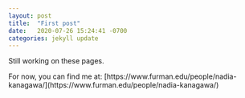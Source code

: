 ```yaml
---
layout: post
title:  "First post"
date:   2020-07-26 15:24:41 -0700
categories: jekyll update
---
```


<p>Still working on these pages. </p>
For now, you can find me at: [https://www.furman.edu/people/nadia-kanagawa/](https://www.furman.edu/people/nadia-kanagawa/)
